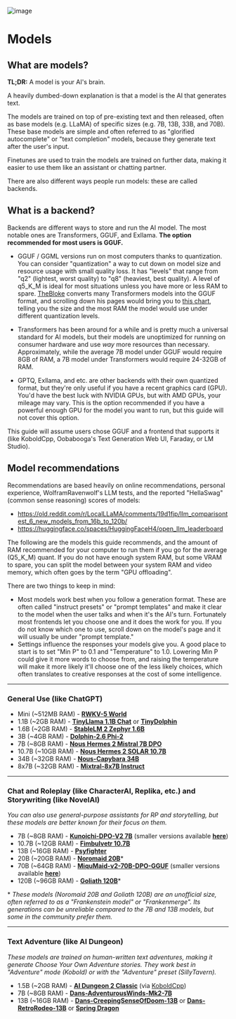 ![image](https://user-images.githubusercontent.com/55674863/230696024-98ce9e16-f558-4402-ac43-0e7f960c118c.png)

# Models
## What are models?

**TL;DR:** A model is your AI's brain.

A heavily dumbed-down explanation is that a model is the AI that generates text.

The models are trained on top of pre-existing text and then released, often as base models (e.g. LLaMA) of specific sizes (e.g. 7B, 13B, 33B, and 70B). These base models are simple and often referred to as "glorified autocomplete" or "text completion" models, because they generate text after the user's input.

Finetunes are used to train the models are trained on further data, making it easier to use them like an assistant or chatting partner.

There are also different ways people run models: these are called backends.

## What is a backend?

Backends are different ways to store and run the AI model. The most notable ones are Transformers, GGUF, and Exllama. **The option recommended for most users is GGUF.**

- GGUF / GGML versions run on most computers thanks to quantization. You can consider "quantization" a way to cut down on model size and resource usage with small quality loss. It has "levels" that range from "q2" (lightest, worst quality) to "q8" (heaviest, best quality). A level of q5_K_M is ideal for most situations unless you have more or less RAM to spare. [TheBloke](https://huggingface.co/TheBloke) converts many Transformers models into the GGUF format, and scrolling down his pages would bring you to [this chart](https://huggingface.co/TheBloke/Llama-2-7B-GGUF#provided-files), telling you the size and the most RAM the model would use under different quantization levels.

- Transformers has been around for a while and is pretty much a universal standard for AI models, but their models are unoptimized for running on consumer hardware and use *way* more resources than necessary. Approximately, while the average 7B model under GGUF would require 8GB of RAM, a 7B model under Transformers would require 24-32GB of RAM.

- GPTQ, Exllama, and etc. are other backends with their own quantized format, but they're only useful if you have a recent graphics card (GPU). You'd have the best luck with NVIDIA GPUs, but with AMD GPUs, your mileage may vary. This is the option recommended if you have a powerful enough GPU for the model you want to run, but this guide will not cover this option.

This guide will assume users chose GGUF and a frontend that supports it (like KoboldCpp, Oobabooga's Text Generation Web UI, Faraday, or LM Studio).

## Model recommendations

Recommendations are based heavily on online recommendations, personal experience, WolframRavenwolf's LLM tests, and the reported "HellaSwag" (common sense reasoning) scores of models:
- https://old.reddit.com/r/LocalLLaMA/comments/19d1fjp/llm_comparisontest_6_new_models_from_16b_to_120b/
- https://huggingface.co/spaces/HuggingFaceH4/open_llm_leaderboard

The following are the models this guide recommends, and the amount of RAM recommended for your computer to run them if you go for the average (Q5_K_M) quant. If you do not have enough system RAM, but some VRAM to spare, you can split the model between your system RAM and video memory, which often goes by the term "GPU offloading".

There are two things to keep in mind:
- Most models work best when you follow a generation format. These are often called "instruct presets" or "prompt templates" and make it clear to the model when the user talks and when it's the AI's turn. Fortunately most frontends let you choose one and it does the work for you. If you do not know which one to use, scroll down on the model's page and it will usually be under "prompt template."
- Settings influence the responses your models give you. A good place to start is to set "Min P" to 0.1 and "Temperature" to 1.0. Lowering Min P could give it more words to choose from, and raising the temperature will make it more likely it'll choose one of the less likely choices, which often translates to creative responses at the cost of some intelligence.

* * *

### General Use (like ChatGPT)
- Mini (~512MB RAM) - **[RWKV-5 World](https://huggingface.co/latestissue/rwkv-5-world-ggml-quantized)**
- 1.1B (~2GB RAM) - **[TinyLlama 1.1B Chat](https://huggingface.co/TheBloke/TinyLlama-1.1B-Chat-v1.0-GGUF)** or **[TinyDolphin](https://huggingface.co/dagbs/TinyDolphin-2.8-1.1b-GGUF)**
- 1.6B (~2GB RAM) - **[StableLM 2 Zephyr 1.6B](https://huggingface.co/second-state/stablelm-2-zephyr-1.6b-GGUF)**
- 3B (~4GB RAM) - **[Dolphin-2.6 Phi-2](https://huggingface.co/TheBloke/dolphin-2_6-phi-2-GGUF)**
- 7B (~8GB RAM) - **[Nous Hermes 2 Mistral 7B DPO](https://huggingface.co/NousResearch/Nous-Hermes-2-Mistral-7B-DPO-GGUF)**
- 10.7B (~10GB RAM) - **[Nous Hermes 2 SOLAR 10.7B](https://huggingface.co/TheBloke/Nous-Hermes-2-SOLAR-10.7B-GGUF)**
- 34B (~32GB RAM) - **[Nous-Capybara 34B](https://huggingface.co/TheBloke/Nous-Capybara-34B-GGUF)**
- 8x7B (~32GB RAM) - **[Mixtral-8x7B Instruct](https://huggingface.co/TheBloke/Mixtral-8x7B-Instruct-v0.1-GGUF)**

* * *

### Chat and Roleplay (like CharacterAI, Replika, etc.) and Storywriting (like NovelAI)
*You can also use general-purpose assistants for RP and storytelling, but these models are better known for their focus on them.*
- 7B (~8GB RAM) - **[Kunoichi-DPO-V2 7B](https://huggingface.co/brittlewis12/Kunoichi-DPO-v2-7B-GGUF)** (smaller versions available **[here](https://huggingface.co/kalomaze/Kunoichi-DPO-v2-7B-GGUF)**)
- 10.7B (~12GB RAM) - **[Fimbulvetr 10.7B](https://huggingface.co/Sao10K/Fimbulvetr-10.7B-v1-GGUF)**
- 13B (~16GB RAM) - **[Psyfighter](https://huggingface.co/KoboldAI/LLaMA2-13B-Psyfighter2-GGUF)**
- 20B (~20GB RAM) - **[Noromaid 20B](https://huggingface.co/TheBloke/Noromaid-20B-v0.1.1-GGUF)**\*
- 70B (~64GB RAM) - **[MiquMaid-v2-70B-DPO-GGUF](https://huggingface.co/NeverSleep/MiquMaid-v2-70B-DPO-GGUF)** (smaller versions available **[here](https://huggingface.co/Kooten/MiquMaid-v2-70B-DPO-Imatrix-GGUF)**)
- 120B (~96GB RAM) - **[Goliath 120B](https://huggingface.co/TheBloke/goliath-120b-GGUF)**\*

\* *These models (Noromaid 20B and Goliath 120B) are an unofficial size, often referred to as a "Frankenstein model" or "Frankenmerge". Its generations can be unreliable compared to the 7B and 13B models, but some in the community prefer them.*

* * *

### Text Adventure (like AI Dungeon)
*These models are trained on human-written text adventures, making it generate Choose Your Own Adventure stories. They work best in "Adventure" mode (Kobold) or with the "Adventure" preset (SillyTavern).*
- 1.5B (~2GB RAM) - **[AI Dungeon 2 Classic](https://huggingface.co/Crataco/AI-Dungeon-2-Classic-GGML)** (via [KoboldCpp](https://github.com/LostRuins/koboldcpp))
- 7B (~8GB RAM) - **[Dans-AdventurousWinds-Mk2-7B](https://huggingface.co/TheBloke/Dans-AdventurousWinds-Mk2-7B-GGUF)**
- 13B (~16GB RAM) - **[Dans-CreepingSenseOfDoom-13B](https://huggingface.co/PocketDoc/Dans-CreepingSenseOfDoom-13b-gguf)** or **[Dans-RetroRodeo-13B](https://huggingface.co/PocketDoc/Dans-RetroRodeo-13b-gguf)** or **[Spring Dragon](https://huggingface.co/TheBloke/Spring-Dragon-GGUF)**
